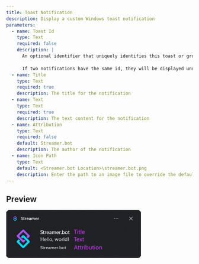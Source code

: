 ```yaml
---
title: Toast Notification
description: Display a custom Windows toast notification
parameters:
  - name: Toast Id
    type: Text
    required: false
    description: |
      An optional identifier that uniquely identifies this toast or group of toasts.

      If two notifications have the same id, they will be displayed underneath the same header in Action Center.
  - name: Title
    type: Text
    required: true
    description: The title for the notification
  - name: Text
    type: Text
    required: true
    description: The text content for the notification
  - name: Attribution
    type: Text
    required: false
    default: Streamer.bot
    description: The author of the notification
  - name: Icon Path
    type: Text
    default: <Streamer.bot Location>\streamer.bot.png
    description: Enter the path to an image file to override the default notification image
---
```


## Preview
![toast preview](assets/toast-preview.png)